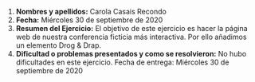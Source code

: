 1. **Nombres y apellidos:** Carola Casais Recondo
2. **Fecha:** Miércoles 30 de septiembre de 2020
3. **Resumen del Ejercicio:** El objetivo de este ejercicio es hacer la página web de nuestra conferencia ficticia más interactiva. Por ello añadimos un elemento Drog & Drap.
4. **Dificultad o problemas presentados y como se resolvieron:** No hubo dificultades en este ejercicio.
Fecha de entrega: Miércoles 30 de septiembre de 2020
